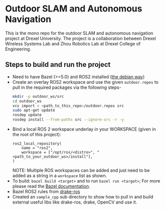 # Outdoor SLAM and Autonomous Navigation
This is the mono repo for the outdoor SLAM and autonomous navigation project at Drexel University. The project is a collaboration between Drexel Wireless Systems Lab and Zhou Robotics Lab at Drexel College of Engineering.

## Steps to build and run the project

- Need to have Bazel (>=5.0) and ROS2 installed ([the debian way](https://docs.ros.org/en/humble/Installation/Ubuntu-Install-Debians.html))
- Create an overlay ROS2 workspace and use the given `outdoor.repos` to pull in the required packages via the following steps- 
  ```bash
  mkdir -p outdoor_ws/src
  cd outdoor_ws
  vcs import < <path_to_this_repo>/outdoor.repos src 
  sudo apt-get update
  rosdep update
  rosdep install --from-paths src --ignore-src -r -y
  ```
- Bind a local ROS 2 workspace underlay in your WORKSPACE (given in the root of this project):
  ```starlark
  ros2_local_repository(
      name = "ros2",
      workspace = ["/opt/ros/<distro>", "<path_to_your_outdoor_ws>/install"],
  )
  ```
  NOTE: Multiple ROS workspaces can be added and just need to be added as a string in a `workspace` list as shown. 
- To build: `bazel build <target>` and to run `bazel run <target>`; For more please read the [Bazel documentation](https://bazel.build/). 
- Bazel ROS2 rules from [drake-ros](https://github.com/RobotLocomotion/drake-ros)
- Created an `sample_cpp` sub directory to show how to pull in and build external useful libs like drake-ros, drake, OpenCV and use it. 